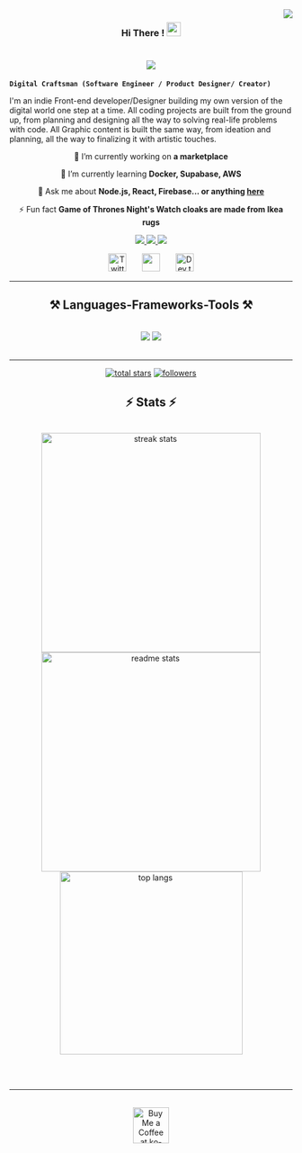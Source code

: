 <img align="right" src="https://visitor-badge.laobi.icu/badge?page_id=InvalidSoul69.InvalidSoul69" />
<h3 align="center">
  Hi There !
  <img src="https://media.giphy.com/media/hvRJCLFzcasrR4ia7z/giphy.gif" width="25">
</h3>

<h1 align="center">
    <img src="https://readme-typing-svg.herokuapp.com/?font=Righteous&size=35&center=true&vCenter=true&width=500&height=70&duration=4000&lines=Experienced+UI/UX+Designer;+6+years+of+experience;Always+learning+new+things" />
</h1>

<!-- 
<p align="center">
  <a href="https://github.com/DenverCoder1/readme-typing-svg"><img src="https://readme-typing-svg.demolab.com/?lines=Front-end%20web%20and%20app%20developer;Experienced%20UI%2FUX%20Designer;5%2B%20years%20of%20coding%20experience;Always%20learning%20new%20things&font=Fira%20Code&center=true&width=440&height=45&color=f75c7e&vCenter=true&size=22&pause=1000"></a>
</p>
 -->


**`Digital Craftsman (Software Engineer / Product Designer/ Creator)`**

I'm an indie Front-end developer/Designer building my own version of the digital world one step at a time. All coding projects are built from the ground up, from planning and designing all the way to solving real-life problems with code. All Graphic content is built the same way, from ideation and planning, all the way to finalizing it with artistic touches.

<div align="center">
 
 🔭 I’m currently working on **a marketplace**
 
 🌱 I’m currently learning **Docker, Supabase, AWS**

💬 Ask me about **Node.js, React, Firebase... or anything [here](https://github.com/InvalidSoul69/InvalidSoul69/issues)**

⚡ Fun fact **Game of Thrones Night's Watch cloaks are made from Ikea rugs**

 </div>

<!-- Social icons section -->
<div align="center"> 
  <a href="mailto:invalidsoul187@gmail.com">
    <img src="https://img.shields.io/badge/Gmail-333333?style=for-the-badge&logo=gmail&logoColor=red" />
  </a>
  <a href="https://linkedin.com/in/samisideg187" target="_blank">
    <img src="https://img.shields.io/badge/LinkedIn-0077B5?style=for-the-badge&logo=linkedin&logoColor=white" target="_blank" />
  </a>
  <a href="https://InvalidSoul69.github.io" target="_blank">
     <img src="https://img.shields.io/badge/Portfolio-FF5722?style=for-the-badge&logo=todoist&logoColor=white" target="_blank" /> <!-- sqlite, safari, google-chrome are other good icon options -->
  </a>
</div>
<p align="center">
  <a href="https://twitter.com/_invalid_soul"><img width="32px" alt="Twitter" title="Twitter" src="https://i.imgur.com/OXZM1L6.png"/></a>
  &#8287;&#8287;&#8287;&#8287;&#8287;
  <a href="https://discord.gg/PizzaDox#3699" alt="Dev Tips Discussion & Support Server"><img width="32px" src="https://i.imgur.com/OViZO8J.png"/></a>
  &#8287;&#8287;&#8287;&#8287;&#8287;
  <a href="https://dev.to/invalidsoul69"><img width="32px" alt="Dev.to" title="InvalidSoul69 Dev.to" src="https://i.imgur.com/mVm29vK.png"></a>

</p>

 <hr/>
 
<h2 align="center">⚒️ Languages-Frameworks-Tools ⚒️</h2>
<br/>
<div align="center">
    <img src="https://skillicons.dev/icons?i=react,bootstrap,mui,html,css,vscode,github,figma,tailwind,git,r" />
    <img src="https://skillicons.dev/icons?i=nodejs,python,javascript,typescript,express,firebase,mongodb,c,java,nextjs,mysql,flask" /><br>
</div>

<br/>
<hr/>

<p align="center">
  <a href="https://github.com/InvalidSoul69?tab=repositories&sort=stargazers">
    <img alt="total stars" title="Total stars on GitHub" src="https://custom-icon-badges.demolab.com/github/stars/InvalidSoul69?color=55960c&style=for-the-badge&labelColor=488207&logo=star"/></a>
  <a href="https://github.com/InvalidSoul69?tab=followers">
    <img alt="followers" title="Follow me on Github" src="https://custom-icon-badges.demolab.com/github/followers/InvalidSoul69?color=236ad3&labelColor=1155ba&style=for-the-badge&logo=person-add&label=Follow&logoColor=white"/></a>
</p>


<h2 align="center">⚡ Stats ⚡</h2>
<br>
<div align=center>
  <img width=390 src="https://github-readme-streak-stats-salesp07.vercel.app/?user=salesp07&count_private=true&theme=react&border_radius=10" alt="streak stats"/>
  <img width=390 src="https://github-readme-stats-salesp07.vercel.app/api?username=salesp07&count_private=true&show_icons=true&theme=react&rank_icon=github&border_radius=10" alt="readme stats" />
  <br/>
  <img width=325 align="center" src="https://github-readme-stats-salesp07.vercel.app/api/top-langs/?username=salesp07&hide=HTML&langs_count=8&layout=compact&theme=react&border_radius=10&size_weight=0.5&count_weight=0.5&exclude_repo=github-readme-stats" alt="top langs" />
</div>

<br/><br/>

<hr/>

<br/>

<div align="center">
<a href='https://ko-fi.com/V7V4RAK9C' target='_blank'><img height='64' style='border:0px;height:64px;' src='https://storage.ko-fi.com/cdn/kofi1.png?v=3' border='0' alt='Buy Me a Coffee at ko-fi.com' /></a>
</div>

<br/>

